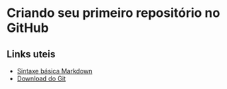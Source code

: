 # Criando seu primeiro repositório no GitHub

## Links uteis

- [Sintaxe básica Markdown](https://www.markdownguide.org/basic-syntax/)
- [Download do Git](https://git-scm.com/downloads)  
